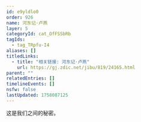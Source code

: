 ```yaml
---
id: e9yldlo0
order: 926
name: 河东记·卢燕
layer: 5
categoryId: cat_OfFSSbRb
tagIds:
  - tag_TRpfu-I4
aliases: []
titledLinks:
  - title: "相关链接: 河东记·卢燕"
    url: https://gj.zdic.net/jibu/819/24165.html
parent: ""
relatedEntries: []
timelineEvents: []
nsfw: false
lastUpdated: 1758087125
---
```


这是我们之间的秘密。